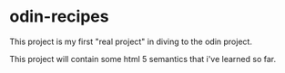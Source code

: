 # odin-recipes
This project is my first "real project" in diving to the odin project. 

This project will contain some html 5 semantics that i've learned so far.